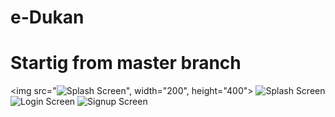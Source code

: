 # e-Dukan
# Startig from master branch

<img src="![Splash Screen](https://user-images.githubusercontent.com/87422670/199030323-dcffcb2b-d4ad-46ac-b466-c9aaad8f709e.png)", width="200", height="400">
![Splash Screen](https://user-images.githubusercontent.com/87422670/199030323-dcffcb2b-d4ad-46ac-b466-c9aaad8f709e.png)
![Login Screen](https://user-images.githubusercontent.com/87422670/199030340-0b11ea36-69c3-4b03-a396-d760eee7747b.png)
![Signup Screen](https://user-images.githubusercontent.com/87422670/199030358-d833b69f-7f44-4407-96d7-2c0e5fff3055.png)
